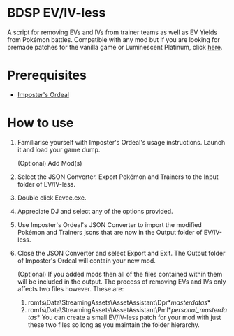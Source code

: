 # BDSP EV/IV-less
A script for removing EVs and IVs from trainer teams as well as EV Yields from Pokémon battles. Compatible with any mod but if you are looking for premade patches for the vanilla game or Luminescent Platinum, click [here](https://www.nexusmods.com/pokemonbdsp/mods/17).

# Prerequisites
- [Imposter's Ordeal](https://github.com/Nifyr/Imposters-Ordeal)

# How to use
1. Familiarise yourself with Imposter's Ordeal's usage instructions. Launch it and load your game dump.
	
 	(Optional) Add Mod(s)
2. Select the JSON Converter. Export Pokémon and Trainers to the Input folder of EV/IV-less.
3. Double click Eevee.exe.
4. Appreciate DJ and select any of the options provided.
5. Use Imposter's Ordeal's JSON Converter to import the modified Pokémon and Trainers jsons that are now in the Output folder of EV/IV-less.
6. Close the JSON Converter and select Export and Exit. The Output folder of Imposter's Ordeal will contain your new mod.
	
 	(Optional) If you added mods then all of the files contained within them will be included in the output. The process of removing EVs and IVs only affects two files however. These are:
	1. romfs\Data\StreamingAssets\AssetAssistant\Dpr\**masterdatas**
	2. romfs\Data\StreamingAssets\AssetAssistant\Pml\**personal_masterdatas**
	You can create a small EV/IV-less patch for your mod with just these two files so long as you maintain the folder hierarchy.
